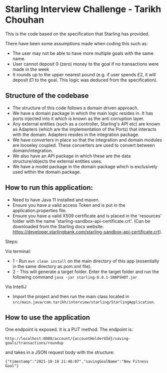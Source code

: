 # Starling Interview Challenge - Tarikh Chouhan

This is the code based on the specification that Starling has provided.

There have been some assumptions made when coding this such as:
- The user may not be able to have more multiple goals with the same name.
- User cannot deposit 0 (zero) money to the goal if no transactions were made in the week
- It rounds up to the upper nearest pound (e.g. if user spends £2, it will deposit £1 to the goal. This logic was deduced from the specification).

## Structure of the codebase
- The structure of this code follows a domain driven approach. 
- We have a domain package in which the main logic resides in. It has ports injected into it which is known as the anti corruption layer.
- Any external entities (such as a controller, Starling's API etc) are known as Adapters (which are the implementation of the Ports) that interacts with the domain. Adapters resides in the integration package. 
- We have converters in place so that the integration and domain modules are looseley coupled. These converters are used to convert between domain/integration. 
- We also have an API package in which these are the data structure/objects the external entities uses. 
- We have a model package in the domain package which is exclusively used within the domain package.

## How to run this application:
- Need to have Java 11 installed and maven.
- Ensure you have a valid access Token and is put in the application.properties file.
- Ensure you have a valid X509 certificate  and is placed in the 'resources' folder with the name 'starling-sandbox-api-certificate.crt'. (Can be downloaded from the Starling docs website: https://developer.starlingbank.com/starling-sandbox-api-certificate.crt).

Steps:

Via terminal:

- 1 - Run `mvn clean install` on the main directory of this app (essentially in the same directory as pom.xml file).
- 2 - This will generate a target folder. Enter the target folder and run the following command `java -jar starling-0.0.1-SNAPSHOT.jar`

Via IntelliJ
- Import the project and then run the main class located in `src/main.java/com.tarikh/interview/starling/StarlingApplication`.

## How to use the application
One endpoint is exposed. It is a PUT method. The endpoint is:

`http://localhost:8080/account/{accountHolderUId}/saving-goals/transactions/roundup`

and takes in a JSON request body with the structure:

`{"timestamp":"2021-10-18 21:46:07","savingGoalName":"New Fitness Goal"}`

